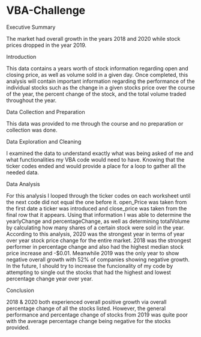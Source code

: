 # VBA-Challenge
Executive Summary


The market had overall growth in the years 2018 and 2020 while stock prices dropped in the year 2019. 

Introduction


This data contains a years worth of stock information regarding open and closing price, as well as volume sold in a given day. Once completed, this analysis will contain important information regarding the performance of the individual stocks such as the change in a given stocks price over the course of the year, the percent change of the stock, and the total volume traded throughout the year. 


Data Collection and Preparation


This data was provided to me through the course and no preparation or collection was done. 


Data Exploration and Cleaning

I examined the data to understand exactly what was being asked of me and what functionalities my VBA code would need to have. Knowing that the ticker codes ended and would provide a place for a loop to gather all the needed data.  


Data Analysis


For this analysis I looped through the ticker codes on each worksheet until the next code did not equal the one before it. open_Price was taken from the first date a ticker was introduced and close_price was taken from the final row that it appears. Using that information I was able to determine the yearlyChange and percentageChange, as well as determining totalVolume by calculating how many shares of a certain stock were sold in the year.  
According to this analysis, 2020 was the strongest year in terms of year over year stock price change for the entire market. 2018 was the strongest performer in percentage change and also had the highest median stock price increase and -$0.01. Meanwhile 2019 was the only year to show negative overall growth with 52% of companies showing negative growth. 
In the future, I should try to increase the funcionality of my code by attempting to single out the stocks that had the highest and lowest percentage change year over year.


Conclusion


2018 & 2020 both experienced overall positive growth via overall percentage change of all the stocks listed. However, the general performance and percentage change of
stocks from 2019 was quite poor with the average percentage change being negative for the stocks provided. 




